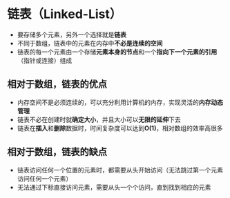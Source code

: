 # 链表（Linked-List）

- 要存储多个元素，另外一个选择就是**链表**
- 不同于数组，链表中的元素在内存中**不必是连续的空间**
- 链表的每一个元素由一个存储**元素本身的节点**和一个**指向下一个元素的引用**（指针或连接）组成

## 相对于数组，链表的优点

- 内存空间不是必须连续的，可以充分利用计算机的内存，实现灵活的**内存动态管理**
- 链表不必在创建时就**确定大小**，并且大小可以**无限的延伸**下去
- 链表在**插入**和**删除**数据时，时间复杂度可以达到**O(1)**，相对数组的效率高很多

## 相对于数组，链表的缺点

- 链表访问任何一个位置的元素时，都需要从头开始访问（无法跳过第一个元素访问任何一个元素）
- 无法通过下标直接访问元素，需要从头一个个访问，直到找到相应的元素
